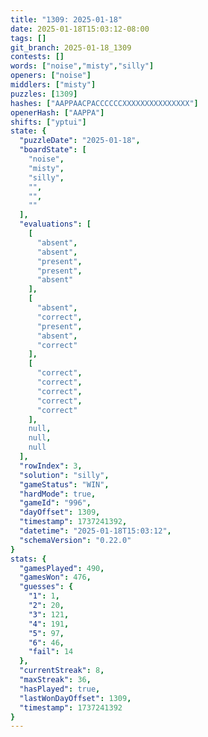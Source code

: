 ```yaml
---
title: "1309: 2025-01-18"
date: 2025-01-18T15:03:12-08:00
tags: []
git_branch: 2025-01-18_1309
contests: []
words: ["noise","misty","silly"]
openers: ["noise"]
middlers: ["misty"]
puzzles: [1309]
hashes: ["AAPPAACPACCCCCCXXXXXXXXXXXXXXX"]
openerHash: ["AAPPA"]
shifts: ["yptui"]
state: {
  "puzzleDate": "2025-01-18",
  "boardState": [
    "noise",
    "misty",
    "silly",
    "",
    "",
    ""
  ],
  "evaluations": [
    [
      "absent",
      "absent",
      "present",
      "present",
      "absent"
    ],
    [
      "absent",
      "correct",
      "present",
      "absent",
      "correct"
    ],
    [
      "correct",
      "correct",
      "correct",
      "correct",
      "correct"
    ],
    null,
    null,
    null
  ],
  "rowIndex": 3,
  "solution": "silly",
  "gameStatus": "WIN",
  "hardMode": true,
  "gameId": "996",
  "dayOffset": 1309,
  "timestamp": 1737241392,
  "datetime": "2025-01-18T15:03:12",
  "schemaVersion": "0.22.0"
}
stats: {
  "gamesPlayed": 490,
  "gamesWon": 476,
  "guesses": {
    "1": 1,
    "2": 20,
    "3": 121,
    "4": 191,
    "5": 97,
    "6": 46,
    "fail": 14
  },
  "currentStreak": 8,
  "maxStreak": 36,
  "hasPlayed": true,
  "lastWonDayOffset": 1309,
  "timestamp": 1737241392
}
---
```

<!-- more -->
